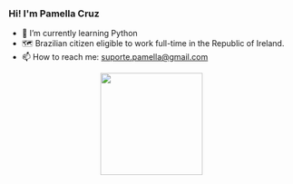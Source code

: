 ### Hi! I'm Pamella Cruz 

- 🌱 I’m currently learning Python
- 🗺 Brazilian citizen eligible to work full-time in the Republic of Ireland.
- 📫 How to reach me: suporte.pamella@gmail.com

<div align="center">
  <a href="https://github.com/Pamella30">
  <img height="180em" src="https://github-readme-stats.vercel.app/api?username=pamella30&show_icons=true&theme=dark&include_all_commits=true&count_private=true"/>
</div>


  
